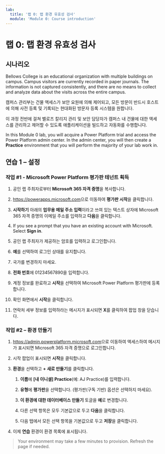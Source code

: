 ```yaml
---
lab:
  title: '랩 0: 랩 환경 유효성 검사'
  module: 'Module 0: Course introduction'
---
```


# <a name="lab-0-validate-lab-environment"></a>랩 0: 랩 환경 유효성 검사

## <a name="scenario"></a>시나리오

Bellows College is an educational organization with multiple buildings on campus. Campus visitors are currently recorded in paper journals. The information is not captured consistently, and there are no means to collect and analyze data about the visits across the entire campus.

캠퍼스 관리부는 건물 액세스가 보안 요원에 의해 제어되고, 모든 방문이 반드시 호스트에 의해 사전 등록 및 기록되는 현대화된 방문자 등록 시스템을 원합니다.

이 과정 전반에 걸쳐 벨로즈 칼리지 관리 및 보안 담당자가 캠퍼스 내 건물에 대한 액세스를 관리하고 제어할 수 있도록 애플리케이션을 빌드하고 자동화를 수행합니다.

In this Module 0 lab, you will acquire a Power Platform trial and access the Power Platform admin center. In the admin center, you will then create a <bpt id="p1">**</bpt>Practice<ept id="p1">**</ept> environment that you will perform the majority of your lab work in.

## <a name="exercise-1--setup"></a>연습 1 – 설정

### <a name="task-1---acquire-your-microsoft-power-platform-trial-tenant"></a>작업 \#1 - Microsoft Power Platform 평가판 테넌트 획득

1. 공인 랩 주최자로부터 **Microsoft 365 자격 증명**을 복사합니다.

1. <https://powerapps.microsoft.com>으로 이동하여 **평가판 시작**을 클릭합니다.

1. **시작하기** 아래의 **업무용 메일 주소 입력**이라고 쓰여 있는 텍스트 상자에 Microsoft 365 자격 증명의 이메일 주소를 입력하고 **다음**을 클릭합니다.

1. If you see a prompt that you have an existing account with Microsoft. Select <bpt id="p1">**</bpt>Sign in<ept id="p1">**</ept>.

1. 공인 랩 주최자가 제공하는 암호를 입력하고 로그인합니다.

1. **예**를 선택하여 로그인 상태를 유지합니다.

1. 국가를 변경하지 마세요.

1. **전화 번호**에 01234567890을 입력합니다.

1. 계정 정보를 완료하고 **시작**을 선택하여 Microsoft Power Platform 평가판에 등록합니다.

1. 확인 화면에서 **시작**을 클릭합니다.

1. 연락처 세부 정보를 입력하라는 메시지가 표시되면 **X**를 클릭하여 팝업 창을 닫습니다.

### <a name="task-2--create-environment"></a>작업 \#2 – 환경 만들기

1. <https://admin.powerplatform.microsoft.com>으로 이동하여 액세스하여 메시지가 표시되면 Microsoft 365 자격 증명으로 로그인합니다.

1. 시작 팝업이 표시되면 **시작**을 클릭합니다.

1. **환경**을 선택하고 **+ 새로 만들기**를 클릭합니다.

    1. **이름**에 **[내 이니셜] Practice**(예: AJ Practice)를 입력합니다.

    1. **유형**에 **평가판**을 선택합니다. (평가판(구독 기반) 옵션은 선택하지 마세요).

    1. **이 환경에 대한 데이터베이스 만들기** 토글을 **예**로 변경합니다.

    1. 다른 선택 항목은 모두 기본값으로 두고 **다음**을 클릭합니다.

    1. 다음 탭에서 모든 선택 항목을 기본값으로 두고 **저장**을 클릭합니다.

1. 이제 **연습** 환경이 환경 목록에 표시됩니다.

> Your environment may take a few minutes to provision. Refresh the page if needed.
